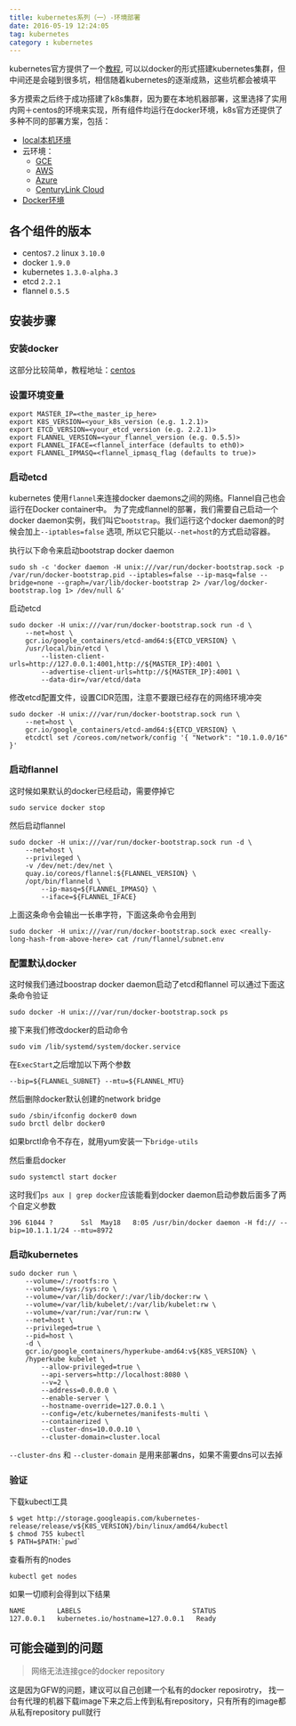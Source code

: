```yaml
---
title: kubernetes系列（一）-环境部署
date: 2016-05-19 12:24:05
tag: kubernetes
category : kubernetes
---
```


kubernetes官方提供了一个[教程](http://kubernetes.io/docs/getting-started-guides/docker-multinode/master/), 可以以docker的形式搭建kubernetes集群，但中间还是会碰到很多坑，相信随着kubernetes的逐渐成熟，这些坑都会被填平

多方摸索之后终于成功搭建了k8s集群，因为要在本地机器部署，这里选择了实用内网＋centos的环境来实现，所有组件均运行在docker环境，k8s官方还提供了多种不同的部署方案，包括：

* [local本机环境](http://kubernetes.io/docs/getting-started-guides/docker/)
* 云环境：
	* [GCE](http://kubernetes.io/docs/getting-started-guides/gce)
	* [AWS](http://kubernetes.io/docs/getting-started-guides/aws)
	* [Azure](http://kubernetes.io/docs/getting-started-guides/coreos/azure/)
	* [CenturyLink Cloud](http://kubernetes.io/docs/getting-started-guides/clc)
* [Docker环境](http://kubernetes.io/docs/getting-started-guides/docker-multinode/master/)

## 各个组件的版本

* centos`7.2` linux `3.10.0`
* docker `1.9.0`
* kubernetes `1.3.0-alpha.3`
* etcd `2.2.1`
* flannel `0.5.5`


## 安装步骤

### 安装docker
这部分比较简单，教程地址：[centos](https://docs.docker.com/engine/installation/linux/centos/)

### 设置环境变量

	export MASTER_IP=<the_master_ip_here>
	export K8S_VERSION=<your_k8s_version (e.g. 1.2.1)>
	export ETCD_VERSION=<your_etcd_version (e.g. 2.2.1)>
	export FLANNEL_VERSION=<your_flannel_version (e.g. 0.5.5)>
	export FLANNEL_IFACE=<flannel_interface (defaults to eth0)>
	export FLANNEL_IPMASQ=<flannel_ipmasq_flag (defaults to true)>

### 启动etcd
kubernetes 使用`flannel`来连接docker daemons之间的网络。Flannel自己也会运行在Docker container中。 为了完成flannel的部署，我们需要自己启动一个docker daemon实例，我们叫它`bootstrap`。我们运行这个docker daemon的时候会加上`--iptables=false` 选项, 所以它只能以`--net=host`的方式启动容器。

执行以下命令来启动bootstrap docker daemon

	sudo sh -c 'docker daemon -H unix:///var/run/docker-bootstrap.sock -p /var/run/docker-bootstrap.pid --iptables=false --ip-masq=false --bridge=none --graph=/var/lib/docker-bootstrap 2> /var/log/docker-bootstrap.log 1> /dev/null &'

启动etcd
	
	sudo docker -H unix:///var/run/docker-bootstrap.sock run -d \
	    --net=host \
	    gcr.io/google_containers/etcd-amd64:${ETCD_VERSION} \
	    /usr/local/bin/etcd \
	        --listen-client-urls=http://127.0.0.1:4001,http://${MASTER_IP}:4001 \
	        --advertise-client-urls=http://${MASTER_IP}:4001 \
	        --data-dir=/var/etcd/data
	       
修改etcd配置文件，设置CIDR范围，注意不要跟已经存在的网络环境冲突
	
	sudo docker -H unix:///var/run/docker-bootstrap.sock run \
	    --net=host \
	    gcr.io/google_containers/etcd-amd64:${ETCD_VERSION} \
	    etcdctl set /coreos.com/network/config '{ "Network": "10.1.0.0/16" }'


### 启动flannel
这时候如果默认的docker已经启动，需要停掉它

	sudo service docker stop
	
然后启动flannel

	sudo docker -H unix:///var/run/docker-bootstrap.sock run -d \
	    --net=host \
	    --privileged \
	    -v /dev/net:/dev/net \
	    quay.io/coreos/flannel:${FLANNEL_VERSION} \
	    /opt/bin/flanneld \
	        --ip-masq=${FLANNEL_IPMASQ} \
	        --iface=${FLANNEL_IFACE}


上面这条命令会输出一长串字符，下面这条命令会用到

	sudo docker -H unix:///var/run/docker-bootstrap.sock exec <really-long-hash-from-above-here> cat /run/flannel/subnet.env
	

### 配置默认docker
这时候我们通过boostrap docker daemon启动了etcd和flannel
可以通过下面这条命令验证

	sudo docker -H unix:///var/run/docker-bootstrap.sock ps
	
	
接下来我们修改docker的启动命令

	sudo vim /lib/systemd/system/docker.service

在`ExecStart`之后增加以下两个参数
	
	--bip=${FLANNEL_SUBNET} --mtu=${FLANNEL_MTU}
	
然后删除docker默认创建的network bridge

	sudo /sbin/ifconfig docker0 down
	sudo brctl delbr docker0

如果brctl命令不存在，就用yum安装一下`bridge-utils`

然后重启docker

	sudo systemctl start docker
	
这时我们`ps aux | grep docker`应该能看到docker daemon启动参数后面多了两个自定义参数

	396 61044 ?       Ssl  May18   8:05 /usr/bin/docker daemon -H fd:// --bip=10.1.1.1/24 --mtu=8972
	

### 启动kubernetes
	sudo docker run \
	    --volume=/:/rootfs:ro \
	    --volume=/sys:/sys:ro \
	    --volume=/var/lib/docker/:/var/lib/docker:rw \
	    --volume=/var/lib/kubelet/:/var/lib/kubelet:rw \
	    --volume=/var/run:/var/run:rw \
	    --net=host \
	    --privileged=true \
	    --pid=host \
	    -d \
	    gcr.io/google_containers/hyperkube-amd64:v${K8S_VERSION} \
	    /hyperkube kubelet \
	        --allow-privileged=true \
	        --api-servers=http://localhost:8080 \
	        --v=2 \
	        --address=0.0.0.0 \
	        --enable-server \
	        --hostname-override=127.0.0.1 \
	        --config=/etc/kubernetes/manifests-multi \
	        --containerized \
	        --cluster-dns=10.0.0.10 \
	        --cluster-domain=cluster.local


`--cluster-dns` 和 `--cluster-domain` 是用来部署dns，如果不需要dns可以去掉

### 验证

下载kubectl工具

	$ wget http://storage.googleapis.com/kubernetes-release/release/v${K8S_VERSION}/bin/linux/amd64/kubectl
	$ chmod 755 kubectl
	$ PATH=$PATH:`pwd`
	
查看所有的nodes

	kubectl get nodes
	
如果一切顺利会得到以下结果

	NAME        LABELS                            STATUS
	127.0.0.1   kubernetes.io/hostname=127.0.0.1   Ready

## 可能会碰到的问题


> 网络无法连接gce的docker repository

这是因为GFW的问题，建议可以自己创建一个私有的docker reposirotry， 找一台有代理的机器下载image下来之后上传到私有repository，只有所有的image都从私有repository pull就行
